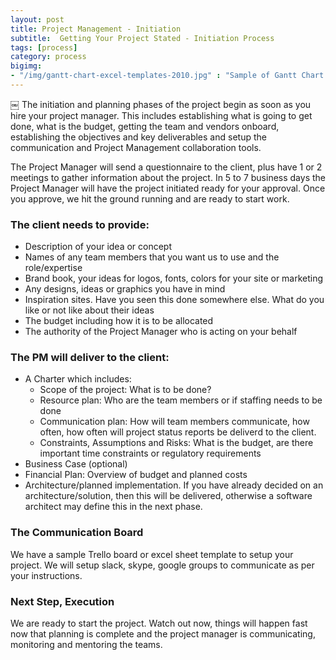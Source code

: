 ```yaml
---
layout: post
title: Project Management - Initiation
subtitle:  Getting Your Project Stated - Initiation Process
tags: [process]
category: process
bigimg:
- "/img/gantt-chart-excel-templates-2010.jpg" : "Sample of Gantt Chart Template"
---
```

￼
The initiation and planning phases
of the project begin as soon as you hire your project manager.   This includes establishing what is going to get done, what is the budget, getting the team and 
vendors onboard, establishing the objectives and key deliverables and setup the communication and Project Management  collaboration tools.  

The Project Manager will send a questionnaire to the client, plus have 1 or 2 meetings to gather information about the project.    In 5 to 7 business days the Project Manager will have the project initiated ready for your approval.  Once you approve, we hit the ground running and are ready to start work.

### The client needs to provide:

* Description of your idea or concept
* Names of any team members that you want us to use and the role/expertise
* Brand book, your ideas for logos, fonts, colors for your site or marketing
* Any designs, ideas or graphics you have in mind
* Inspiration sites.  Have you seen this done somewhere else.  What do you like or not like about their ideas
* The budget including how it is to be allocated
* The authority of the Project Manager who is acting on your behalf

### The PM will deliver to the client:

* A Charter which includes:
  * Scope of the project:  What is to be done?
  * Resource plan:  Who are the team members or if staffing needs to be done
  * Communication plan:   How will team members communicate, how often, how often will project status reports be deliverd to the client.
  * Constraints, Assumptions and Risks:  What is the budget, are there important time constraints or regulatory requirements
* Business Case (optional)
* Financial Plan:  Overview of budget and planned costs
* Architecture/planned implementation.  If you have already decided on an architecture/solution, then this will be delivered, otherwise a software architect may define this in the next phase. 

### The Communication Board

We have a sample Trello board or excel sheet template to setup your project.   We will setup slack, skype, google groups to communicate as per your instructions.  

### Next Step, Execution
  
We are ready to start the project.  Watch out now, things will happen fast now that planning is complete and the 
project manager is communicating, monitoring and mentoring the teams. 

